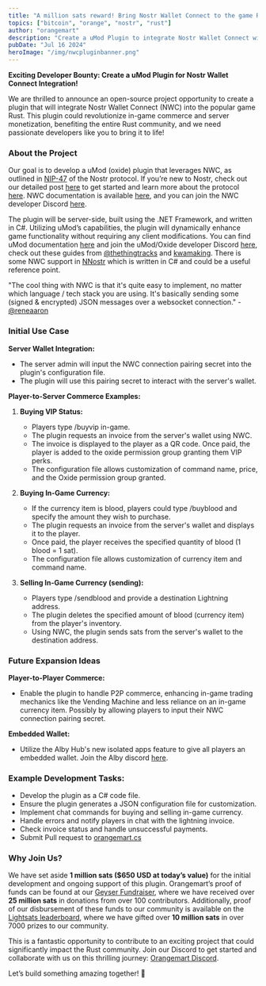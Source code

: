 ```yaml
---
title: "A million sats reward! Bring Nostr Wallet Connect to the game RUST"
topics: ["bitcoin", "orange", "nostr", "rust"]
author: "orangemart"
description: "Create a uMod Plugin to integrate Nostr Wallet Connect with RUST"
pubDate: "Jul 16 2024"
heroImage: "/img/nwcpluginbanner.png"
---
```


**Exciting Developer Bounty: Create a uMod Plugin for Nostr Wallet Connect Integration!**

We are thrilled to announce an open-source project opportunity to create a plugin that will integrate Nostr Wallet Connect (NWC) into the popular game Rust. This plugin could revolutionize in-game commerce and server monetization, benefiting the entire Rust community, and we need passionate developers like you to bring it to life!

### About the Project
Our goal is to develop a uMod (oxide) plugin that leverages NWC, as outlined in [NIP-47](https://github.com/nostr-protocol/nips/blob/master/47.md) of the Nostr protocol. If you’re new to Nostr, check out our detailed post [here](https://www.orangem.art/blog/nostr) to get started and learn more about the protocol [here](https://nostr.org/). NWC documentation is available [here](https://docs.nwc.dev/), and you can join the NWC developer Discord [here](https://discord.gg/PRhQPZCmeF).

The plugin will be server-side, built using the .NET Framework, and written in C#. Utilizing uMod’s capabilities, the plugin will dynamically enhance game functionality without requiring any client modifications. You can find uMod documentation [here](https://umod.org/documentation/api/overview) and join the uMod/Oxide developer Discord [here](https://discord.gg/HdhSD8aBXD), check out these guides from [@thethingtracks](https://medium.com/@thethingtracks/simple-rust-plugin-template-a0f405da8f64) and [kwamaking](https://github.com/kwamaking/rust-plugin-development). There is some NWC support in [NNostr](https://github.com/Kukks/NNostr) which is written in C# and could be a useful reference point. 

"The cool thing with NWC is that it's quite easy to implement, no matter which language / tech stack you are using. It's basically sending some (signed & encrypted) JSON messages over a websocket connection." - [@reneaaron](https://stacker.news/items/640244/r/TheOrangeMart?commentId=640348) 

### Initial Use Case
**Server Wallet Integration:**
- The server admin will input the NWC connection pairing secret into the plugin's configuration file.
- The plugin will use this pairing secret to interact with the server's wallet.

**Player-to-Server Commerce Examples:**
1. **Buying VIP Status:**
   - Players type /buyvip in-game.
   - The plugin requests an invoice from the server's wallet using NWC.
   - The invoice is displayed to the player as a QR code. Once paid, the player is added to the oxide permission group granting them VIP perks.
   - The configuration file allows customization of command name, price, and the Oxide permission group granted.

2. **Buying In-Game Currency:**
   - If the currency item is blood, players could type /buyblood and specify the amount they wish to purchase.
   - The plugin requests an invoice from the server's wallet and displays it to the player.
   - Once paid, the player receives the specified quantity of blood (1 blood = 1 sat).
   - The configuration file allows customization of currency item and command name.

3. **Selling In-Game Currency (sending):**
   - Players type /sendblood and provide a destination Lightning address.
   - The plugin deletes the specified amount of blood (currency item) from the player's inventory.
   - Using NWC, the plugin sends sats from the server's wallet to the destination address.

### Future Expansion Ideas
**Player-to-Player Commerce:**
- Enable the plugin to handle P2P commerce, enhancing in-game trading mechanics like the Vending Machine and less reliance on an in-game currency item. Possibly by allowing players to input their NWC connection pairing secret.

**Embedded Wallet:**
- Utilize the Alby Hub's new isolated apps feature to give all players an embedded wallet. Join the Alby discord [here](https://discord.gg/4a79bPPgBW).

### Example Development Tasks:
- Develop the plugin as a C# code file. 
- Ensure the plugin generates a JSON configuration file for customization.
- Implement chat commands for buying and selling in-game currency.
- Handle errors and notify players in chat with the lightning invoice.
- Check invoice status and handle unsuccessful payments.
- Submit Pull request to [orangemart.cs](https://github.com/orangemart/orangemart.cs)

### Why Join Us?
We have set aside **1 million sats ($650 USD at today’s value)** for the initial development and ongoing support of this plugin. Orangemart’s proof of funds can be found at our [Geyser Fundraiser](https://geyser.fund/project/orange), where we have received over **25 million sats** in donations from over 100 contributors. Additionally, proof of our disbursement of these funds to our community is available on the [Lightsats leaderboard](https://lightsats.com/leaderboard), where we have gifted over **10 million sats** in over 7000 prizes to our community.

This is a fantastic opportunity to contribute to an exciting project that could significantly impact the Rust community. Join our Discord to get started and collaborate with us on this thrilling journey: [Orangemart Discord](https://dsc.gg/orangemart).

Let’s build something amazing together! 🚀